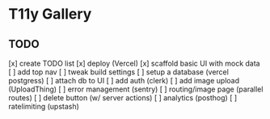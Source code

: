 # T11y Gallery

## TODO

[x] create TODO list
[x] deploy (Vercel)
[x] scaffold basic UI with mock data
[ ] add top nav
[ ] tweak build settings
[ ] setup a database (vercel postgress)
[ ] attach db to UI
[ ] add auth (clerk)
[ ] add image upload (UploadThing)
[ ] error management (sentry)
[ ] routing/image page (parallel routes)
[ ] delete button (w/ server actions)
[ ] analytics (posthog)
[ ] ratelimiting (upstash)

